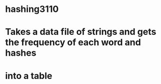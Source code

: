# hashing3110

# Takes a data file of strings and gets the frequency of each word and hashes
# into a table
